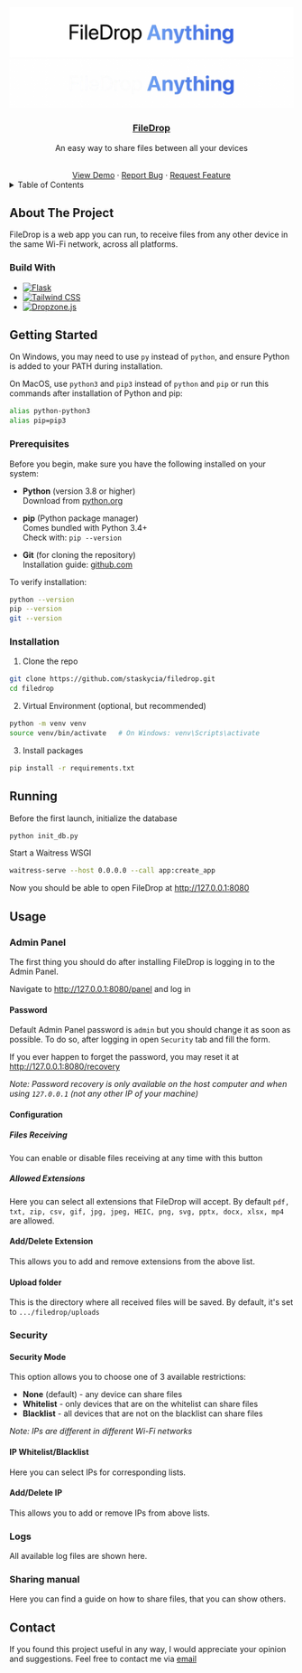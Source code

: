 <div align="center">
  <img src="./.github/light.png#gh-light-mode-only" alt="FileDrop Anything Light" />
  <img src="./.github/dark.png#gh-dark-mode-only" alt="FileDrop Anything Dark" />
  <h3>
    <a href="https://github.com/staskycia/filedrop">FileDrop</a>
  </h3>
    <p>An easy way to share files between all your devices</p>
    <br/>
    <a href="#">View Demo</a>
    &middot;
    <a href="https://github.com/staskycia/filedrop/issues/new?labels=bug&template=bug_report.md">Report Bug</a>
    &middot;
    <a href="https://github.com/staskycia/filedrop/issues/new?labels=enhancement&template=feature_request.md">Request Feature</a>
</div>

<details>
    <summary>Table of Contents</summary>
    <ol>
      <li><a href="#about-the-project">About The Project</a></li>
      <li><a href="#running">Running</a></li>
      <li><a href="#getting-started">Getting Started</a></li>
      <li><a href="#usage">Usage</a></li>
      <li><a href="#contact">Contact</a></li>
    </ol>
</details>

## About The Project

FileDrop is a web app you can run, to receive files from any other device in the same Wi-Fi network, across all platforms.

### Build With

- [![Flask][flask]][flask-url]
- [![Tailwind CSS][tailwind]][tailwind-url]
- [![Dropzone.js][dropzone]][dropzone-url]

## Getting Started

On Windows, you may need to use `py` instead of `python`, and ensure Python is added to your PATH during installation.

On MacOS, use `python3` and `pip3` instead of `python` and `pip` or run this commands after installation of Python and pip:
```sh
alias python-python3
alias pip=pip3
```

### Prerequisites

Before you begin, make sure you have the following installed on your system:

- **Python** (version 3.8 or higher)  
  Download from [python.org](https://www.python.org/downloads/)

- **pip** (Python package manager)  
  Comes bundled with Python 3.4+  
  Check with: `pip --version`

- **Git** (for cloning the repository)  
  Installation guide: [github.com](https://github.com/git-guides/install-git)

To verify installation:

```sh
python --version
pip --version
git --version
```

### Installation

1. Clone the repo

```sh
git clone https://github.com/staskycia/filedrop.git
cd filedrop
```

2. Virtual Environment (optional, but recommended)

```sh
python -m venv venv
source venv/bin/activate   # On Windows: venv\Scripts\activate
```

3. Install packages

```sh
pip install -r requirements.txt
```

## Running

Before the first launch, initialize the database

```sh
python init_db.py
```

Start a Waitress WSGI

```sh
waitress-serve --host 0.0.0.0 --call app:create_app
```

Now you should be able to open FileDrop at http://127.0.0.1:8080

## Usage

### Admin Panel

The first thing you should do after installing FileDrop is logging in to the Admin Panel.

Navigate to http://127.0.0.1:8080/panel and log in

#### Password

Default Admin Panel password is `admin` but you should change it as soon as possible. To do so, after logging in open `Security` tab and fill the form.

If you ever happen to forget the password, you may reset it at http://127.0.0.1:8080/recovery

_Note: Password recovery is only available on the host computer and when using `127.0.0.1` (not any other IP of your machine)_

#### Configuration

##### Files Receiving

You can enable or disable files receiving at any time with this button

##### Allowed Extensions

Here you can select all extensions that FileDrop will accept. By default `pdf, txt, zip, csv, gif, jpg, jpeg, HEIC, png, svg, pptx, docx, xlsx, mp4` are allowed.

#### Add/Delete Extension

This allows you to add and remove extensions from the above list.

#### Upload folder

This is the directory where all received files will be saved. By default, it's set to `.../filedrop/uploads`

### Security

#### Security Mode

This option allows you to choose one of 3 available restrictions:

- **None** (default) - any device can share files
- **Whitelist** - only devices that are on the whitelist can share files
- **Blacklist** - all devices that are not on the blacklist can share files

_Note: IPs are different in different Wi-Fi networks_

#### IP Whitelist/Blacklist

Here you can select IPs for corresponding lists.

#### Add/Delete IP

This allows you to add or remove IPs from above lists.

### Logs

All available log files are shown here.

### Sharing manual

Here you can find a guide on how to share files, that you can show others.

## Contact

If you found this project useful in any way, I would appreciate your opinion and suggestions. Feel free to contact me via [email](mailto:stanislaw.stask@gmail.com)

[flask]: https://img.shields.io/badge/flask-000000?style=for-the-badge&logo=flask&logoColor=white
[flask-url]: https://flask.palletsprojects.com/en/stable/$0
[tailwind]: https://img.shields.io/badge/Tailwind%20CSS-62baf3?style=for-the-badge&logo=tailwindcss&logoColor=white
[tailwind-url]: https://tailwindcss.com/
[dropzone]: https://img.shields.io/badge/Dropzone.js-4230f5?style=for-the-badge
[dropzone-url]: https://dropzone.dev
